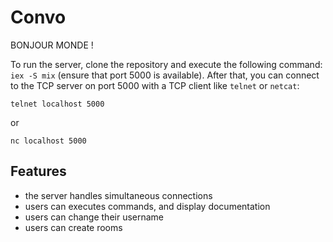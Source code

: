 # Convo

BONJOUR MONDE !

To run the server, clone the repository and execute the following command: `iex -S mix` (ensure that port 5000 is available).
After that, you can connect to the TCP server on port 5000 with a TCP client like `telnet` or `netcat`:
```
telnet localhost 5000
```
or
```
nc localhost 5000
```
## Features

- the server handles simultaneous connections
- users can executes commands, and display documentation
- users can change their username
- users can create rooms
